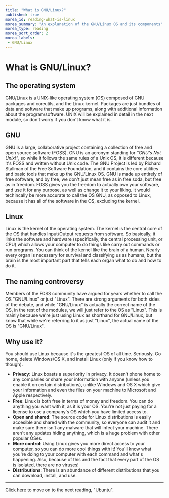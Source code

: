 ```yaml
---
title: "What is GNU/Linux?"
published: true
morea_id: reading-what-is-linux
morea_summary: "An explanation of the GNU/Linux OS and its components"
morea_type: reading
morea_sort_order: 2
morea_labels:
 - GNU/Linux
---
```


# What is GNU/Linux?

## The operating system

GNU/Linux is a UNIX-like operating system (OS) composed of GNU packages and coreutils, and the Linux kernel. Packages are just bundles of data and software that make up programs, along with additional information about the program/software. UNIX will be explained in detail in the next module, so don't worry if you don't know what it is.

## GNU

GNU is a large, collaborative project containing a collection of free and open source software (FOSS). GNU is an acronym standing for _"GNU's Not Unix!"_, so while it follows the same rules of a Unix OS, it is different because it's FOSS and written without Unix code. The GNU Project is led by Richard Stallman of the Free Software Foundation, and it contains the core utilities and basic tools that make up the GNU/Linux OS. GNU is made up entirely of free software, and by free, we don't just mean free as in free soda, but free as in freedom. FOSS gives you the freedom to actually own your software, and use it for any purpose, as well as change it to your liking. It would techincally be more accurate to call the OS GNU, as opposed to Linux, because it has all of the software in the OS, excluding the kernel.

## Linux

Linux is the kernel of the operating system. The kernel is the central core of the OS that handles Input/Output requests from software. So basically, it links the software and hardware (specifically, the central processing unit, or CPU) which allows your computer to do things like carry out commands or run programs. You can think of the kernel like the brain of a human. Nearly every organ is necessary for survival and classifying us as humans, but the brain is the most important part that tells each organ what to do and how to do it.

## The naming controversy

Members of the FOSS community have argued for years whether to call the OS "GNU/Linux" or just "Linux". There are strong arguments for both sides of the debate, and while "GNU/Linux" is actually the correct name of the OS, in the rest of the modules, we will just refer to the OS as "Linux". This is mainly because we're just using Linux as shorthand for GNU/Linux, but know that while we're referring to it as just "Linux", the actual name of the OS is "GNU/Linux".

## Why use it?

You should use Linux because it's the greatest OS of all time. Seriously. Go home, delete Windows/OS X, and install Linux (only if you know how to though).

- **Privacy**: Linux boasts a superiority in privacy. It doesn't phone home to any companies or share your information with anyone (unless you enable it on certain distributions), unlike Windows and OS X which give your information and even the files on your machine to Microsoft and Apple respectively.
- **Free**: Linux is both free in terms of money and freedom. You can do anything you want with it, as it is your OS. You're not just paying for a license to use a company's OS which you have limited access to.
- **Open and shared**: The source code for Linux distributions is easily accesible and shared with the community, so everyone can audit it and make sure there isn't any malware that will infect your machine. There aren't any updates hiding anything, which is a huge problem with other popular OSes.
- **More control**: Using Linux gives you more direct access to your computer, so you can do more cool things with it! You'll know what you're doing to your computer with each command and what's happening. Also, because of this and the fact that every part of the OS is isolated, there are no viruses!
- **Distributions**: There is an abundance of different distributions that you can download, install, and use.

---

[Click here](https://junior-devleague.github.io/JDLA-GNU-Linux-and-Python/morea/1_Course_Introduction/reading-ubuntu.html) to move on to the next reading, "Ubuntu".

<br>
